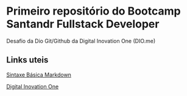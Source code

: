 # Primeiro repositório do Bootcamp Santandr Fullstack Developer
 Desafio da Dio Git/Github da Digital Inovation One (DIO.me)

## Links uteis 
[Sintaxe Básica Markdown](https://markdown.net.br/sintaxe-basica/)

[Digital Inovation One](https://www.dio.me/)


